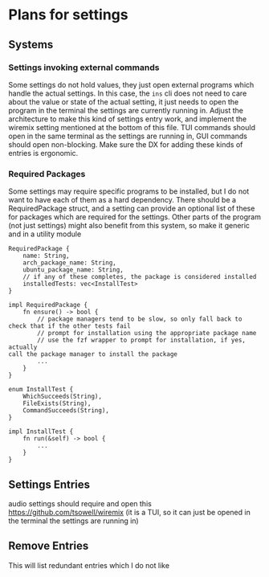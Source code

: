 # Plans for settings


## Systems

### Settings invoking external commands

Some settings do not hold values, they just open external programs which handle
the actual settings. In this case, the `ins` cli does not need to care about the value
or state of the actual setting, it just needs to open the program in the
terminal the settings are currently running in. 
Adjust the architecture to make this kind of settings entry work, and implement
the wiremix setting mentioned at the bottom of this file. 
TUI commands should open in the same terminal as the settings are running in,
GUI commands should open non-blocking. Make sure the DX for adding these kinds
of entries is ergonomic. 

### Required Packages

Some settings may require specific programs to be installed, but I do not want
to have each of them as a hard dependency. There should be a RequiredPackage
struct, and a setting can provide an optional list of these for packages which
are required for the settings. Other parts of the program (not just settings) might also benefit from this system, so make it generic and in a utility module

```
RequiredPackage {
    name: String,
    arch_package_name: String,
    ubuntu_package_name: String,
    // if any of these completes, the package is considered installed
    installedTests: vec<InstallTest>
}

impl RequiredPackage {
    fn ensure() -> bool {
        // package managers tend to be slow, so only fall back to check that if the other tests fail
        // prompt for installation using the appropriate package name
        // use the fzf wrapper to prompt for installation, if yes, actually
call the package manager to install the package
        ...
    }
}

enum InstallTest {
    WhichSucceeds(String),
    FileExists(String),
    CommandSucceeds(String),
}

impl InstallTest {
    fn run(&self) -> bool {
        ...
    }
}

```


## Settings Entries

audio settings should require and open this
https://github.com/tsowell/wiremix
(it is a TUI, so it can just be opened in the terminal the settings are running
in)

## Remove Entries

This will list redundant entries which I do not like
